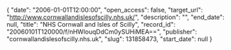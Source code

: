 {
  "date": "2006-01-01T12:00:00", 
  "open_access": false, 
  "target_url": "http://www.cornwallandislesofscilly.nhs.uk/", 
  "description": "", 
  "end_date": null, 
  "title": "NHS Cornwall and Isles of Scilly", 
  "record_id": "20060101T120000/f/nHWlouqDdCm0ySUHiMEA==", 
  "publisher": "cornwallandislesofscilly.nhs.uk", 
  "slug": 131858473, 
  "start_date": null
}

